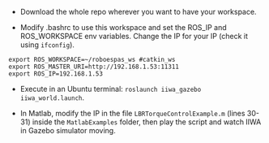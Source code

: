 - Download the whole repo wherever you want to have your workspace. 

- Modify .bashrc to use this workspace and set the ROS_IP and ROS_WORKSPACE env variables. Change the IP for your IP (check it using ```ifconfig```).
```
export ROS_WORKSPACE=~/roboespas_ws #catkin_ws
export ROS_MASTER_URI=http://192.168.1.53:11311
export ROS_IP=192.168.1.53
```

- Execute in an Ubuntu terminal: ```roslaunch iiwa_gazebo iiwa_world.launch```.

- In Matlab, modify the IP in the file ```LBRTorqueControlExample.m``` (lines 30-31) inside the ```MatlabExamples``` folder, then play the script and watch IIWA in Gazebo simulator moving.
